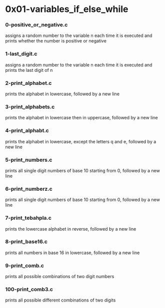# 0x01-variables_if_else_while

### 0-positive_or_negative.c
assigns a random number to the variable n each time
it is executed and prints whether the number is positive
or negative

### 1-last_digit.c
assigns a random number to the variable n each time
it is executed and prints the last digit of n

### 2-print_alphabet.c
prints the alphabet in lowercase, followed by a new line

### 3-print_alphabets.c
prints the alphabet in lowercase then in uppercase,
followed by a new line

### 4-print_alphabt.c
prints the alphabet in lowercase, except the letters
q and e, followed by a new line

### 5-print_numbers.c
prints all single digit numbers of base 10 starting
from 0, followed by a new line

### 6-print_numberz.c
prints all single digit numbers of base 10 starting
from 0, followed by a new line

### 7-print_tebahpla.c
prints the lowercase alphabet in reverse, followed by
a new line

### 8-print_base16.c
prints all numbers in base 16 in lowercase, followed by a new line

### 9-print_comb.c
prints all possible combinations of two digit numbers

### 100-print_comb3.c
prints all possible different combinations of two digits
